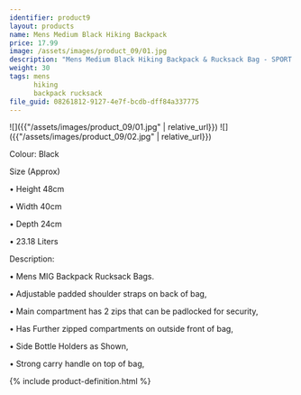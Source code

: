 ```yaml
---
identifier: product9
layout: products
name: Mens Medium Black Hiking Backpack
price: 17.99
image: /assets/images/product_09/01.jpg
description: "Mens Medium Black Hiking Backpack & Rucksack Bag - SPORT TRAVEL SCHOOL CAMPING"
weight: 30
tags: mens
      hiking
      backpack rucksack
file_guid: 08261812-9127-4e7f-bcdb-dff84a337775
---
```


![]({{"/assets/images/product_09/01.jpg" | relative_url}})
![]({{"/assets/images/product_09/02.jpg" | relative_url}})

Colour: Black

Size (Approx)

•	Height 48cm

•	Width 40cm

•	Depth 24cm

•	23.18 Liters


Description:

•	Mens MIG Backpack Rucksack Bags.

•	Adjustable padded shoulder straps on back of bag,

•	Main compartment has 2 zips that can be padlocked for security,

•	Has Further zipped compartments on outside front of bag,

•	Side Bottle Holders as Shown,

•	Strong carry handle on top of bag,




<div class="call">
        {% include product-definition.html %}
</div>
<br>
<div class="powr-reviews" id="d41edebe_1590093846"></div><script src="https://www.powr.io/powr.js?platform=html"></script>
